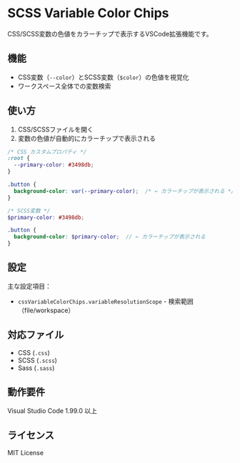 # SCSS Variable Color Chips

CSS/SCSS変数の色値をカラーチップで表示するVSCode拡張機能です。

## 機能

- CSS変数（`--color`）とSCSS変数（`$color`）の色値を視覚化
- ワークスペース全体での変数検索

## 使い方

1. CSS/SCSSファイルを開く
2. 変数の色値が自動的にカラーチップで表示される

```css
/* CSS カスタムプロパティ */
:root {
  --primary-color: #3498db;  
}

.button {
  background-color: var(--primary-color);  /* ← カラーチップが表示される */
}
```

```scss
/* SCSS変数 */
$primary-color: #3498db;

.button {
  background-color: $primary-color;  // ← カラーチップが表示される
}
```

## 設定

主な設定項目：

- `cssVariableColorChips.variableResolutionScope` - 検索範囲（file/workspace）

## 対応ファイル

- CSS (`.css`)
- SCSS (`.scss`) 
- Sass (`.sass`)

## 動作要件

Visual Studio Code 1.99.0 以上

## ライセンス

MIT License
